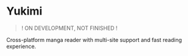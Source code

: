 # Yukimi
> ! ON DEVELOPMENT, NOT FINISHED !

Cross-platform manga reader with multi-site support and fast reading experience.
